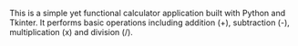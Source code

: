 This is a simple yet functional calculator application built with Python and Tkinter. It performs basic operations including addition (+), subtraction (-), multiplication (x) and division (/).
